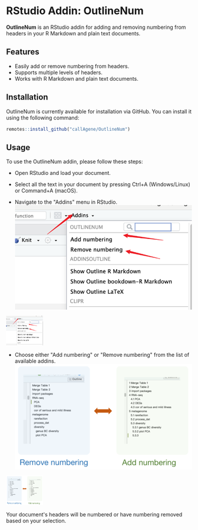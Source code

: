 # RStudio Addin: OutlineNum

**OutlineNum** is an RStudio addin for adding and removing numbering from headers in your R Markdown and plain text documents.

## Features

- Easily add or remove numbering from headers.
- Supports multiple levels of headers.
- Works with R Markdown and plain text documents.

## Installation

OutlineNum is currently available for installation via GitHub. You can install it using the following command:

```R
remotes::install_github("callAgene/OutlineNum")
```

## Usage
To use the OutlineNum addin, please follow these steps:

- Open RStudio and load your document.

- Select all the text in your document by pressing Ctrl+A (Windows/Linux) or Command+A (macOS).

- Navigate to the "Addins" menu in RStudio.
![Addins](./vignettes/1.png)
<img src="./vignettes/1.png" width="100" height="80">

- Choose either "Add numbering" or "Remove numbering" from the list of available addins.
![Add numbering OR Remove numbering](./vignettes/2.png)
<img src="./vignettes/2.png" width="100" height="80">

Your document's headers will be numbered or have numbering removed based on your selection.





